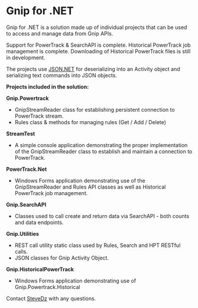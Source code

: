 # Gnip for .NET
Gnip for .NET is a solution made up of individual projects that can be used to access and manage data from Gnip APIs.

Support for PowerTrack & SearchAPI is complete.
Historical PowerTrack job management is complete.  Downloading of Historical PowerTrack files is still in development.

The projects use [JSON.NET](http://www.newtonsoft.com/json) for deserializing into an Activity object and serializing text commands into JSON objects.

**Projects included in the solution:**

**Gnip.Powertrack** 

* GnipStreamReader class for establishing persistent connection to PowerTrack stream.
* Rules class & methods for managing rules (Get / Add / Delete)

**StreamTest**

* A simple console application demonstrating the proper implementation of the GnipStreamReader class to establish and maintain a connection to PowerTrack.

**PowerTrack.Net**

* Windows Forms application demonstrating use of the GnipStreamReader and Rules API classes as well as Historical PowerTrack job management.


**Gnip.SearchAPI**

* Classes used to call create and return data via SearchAPI - both counts and data endpoints.

**Gnip.Utilities**

* REST call utility static class used by Rules, Search and HPT RESTful calls.
* JSON classes for Gnip Activity Object.


**Gnip.HistoricalPowerTrack**

* Windows Forms application demonstrating use of Gnip.Powertrack.Historical 

Contact [SteveDz](mailto:steven_dzilvelis@hotmail.com) with any questions.
